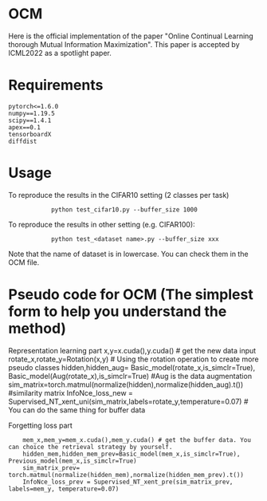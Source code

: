 # OCM
Here is the official implementation of the paper "Online Continual Learning thorough Mutual Information Maximization". This paper is accepted by ICML2022 as
a spotlight paper.
# Requirements
    pytorch<=1.6.0
    numpy==1.19.5
    scipy==1.4.1
    apex==0.1
    tensorboardX
    diffdist
# Usage
  To reproduce the results in the CIFAR10 setting (2 classes per task)
  
                python test_cifar10.py --buffer_size 1000
                
  To reproduce the results in other setting (e.g. CIFAR100):
  
                python test_<dataset name>.py --buffer_size xxx
                
  Note that the name of dataset is in lowercase. You can check them in the OCM file.
  
# Pseudo code for OCM (The simplest form to help you understand the method)
  Representation learning part
        x,y=x.cuda(),y.cuda() # get the new data input
        rotate_x,rotate_y=Rotation(x,y) # Using the rotation operation to create more pseudo classes
        hidden,hidden_aug= Basic_model(rotate_x,is_simclr=True), Basic_model(Aug(rotate_x),is_simclr=True) #Aug is the data augmentation
        sim_matrix=torch.matmul(normalize(hidden),normalize(hidden_aug).t()) #similarity matrix
        InfoNce_loss_new = Supervised_NT_xent_uni(sim_matrix,labels=rotate_y,temperature=0.07) # You can do the same thing for buffer data
        
  Forgetting loss part 
        
        mem_x,mem_y=mem_x.cuda(),mem_y.cuda() # get the buffer data. You can choice the retrieval strategy by yourself.
        hidden_mem,hidden_mem_prev=Basic_model(mem_x,is_simclr=True), Previous_model(mem_x,is_simclr=True) 
        sim_matrix_prev= torch.matmul(normalize(hidden_mem),normalize(hidden_mem_prev).t())
        InfoNce_loss_prev = Supervised_NT_xent_pre(sim_matrix_prev, labels=mem_y, temperature=0.07)
        
        
        
                                                                     

  
    
